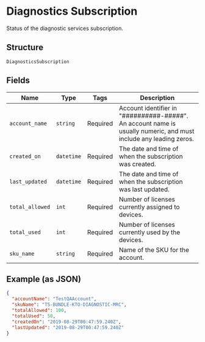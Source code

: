 
# Diagnostics Subscription

Status of the diagnostic services subscription.

## Structure

`DiagnosticsSubscription`

## Fields

| Name | Type | Tags | Description |
|  --- | --- | --- | --- |
| `account_name` | `string` | Required | Account identifier in "##########-#####". An account name is usually numeric, and must include any leading zeros. |
| `created_on` | `datetime` | Required | The date and time of when the subscription was created. |
| `last_updated` | `datetime` | Required | The date and time of when the subscription was last updated. |
| `total_allowed` | `int` | Required | Number of licenses currently assigned to devices. |
| `total_used` | `int` | Required | Number of licenses currently used by the devices. |
| `sku_name` | `string` | Required | Name of the SKU for the account. |

## Example (as JSON)

```json
{
  "accountName": "TestQAAccount",
  "skuName": "TS-BUNDLE-KTO-DIAGNOSTIC-MRC",
  "totalAllowed": 100,
  "totalUsed": 50,
  "createdOn": "2019-08-29T00:47:59.240Z",
  "lastUpdated": "2019-08-29T00:47:59.240Z"
}
```

